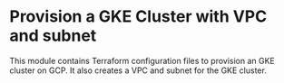 # Provision a GKE Cluster with VPC and subnet

This module contains Terraform configuration files to provision an GKE cluster on GCP. It also creates a VPC and subnet for the GKE cluster.
